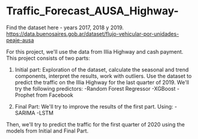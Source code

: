 # Traffic_Forecast_AUSA_Highway-

Find the dataset here - years 2017, 2018 y 2019.
https://data.buenosaires.gob.ar/dataset/flujo-vehicular-por-unidades-peaje-ausa

For this project, we'll use the data from Illia Highway and cash payment. 
This project consists of two parts:

1) Initial part: Exploration of the dataset, calculate the seasonal and trend components, interpret the results, work with outliers. 
Use the dataset to predict the traffic on the Illia Highway for the last quarter of 2019.
We'll try the following predictors:
-Random Forest Regressor
-XGBoost 
-Prophet from Facebook


2) Final Part: We'll try to improve the results of the first part. Using:
-SARIMA
-LSTM

Then, we'll try to predict the traffic for the first quarter of 2020 using the models from Initial and Final Part. 
